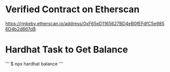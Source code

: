 # Verified Contract on Etherscan

https://rinkeby.etherscan.io/address/0xF65eD1165627BD4eB0fEFdfC5e9856D4b2d867d8

# Hardhat Task to Get Balance

'''
    $  npx hardhat balance
'''
